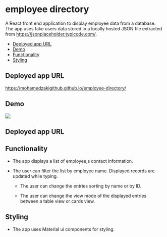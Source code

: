 # employee directory

A React front end application to display employee data from a database. The app uses fake users data stored in a locally hosted JSON file extracted from https://jsonplaceholder.typicode.com/.

- [Deployed app URL](#Deployed-app-URL)
- [Demo](#Demo)
- [Functionality](#Functionality)
- [Styling](#Styling)

## Deployed app URL

https://mohamedzakigithub.github.io/employee-directory/

## Demo

![](/demo.gif)

## Deployed app URL

## Functionality

- The app displays a list of employee,s contact information.

- The user can filter the list by employee name. Displayed records are updated while typing.

  - The user can change the entries sorting by name or by ID.

  - The user can change the view mode of the displayed entries between a table view or cards view.

## Styling

- The app uses Material ui components for styling.
